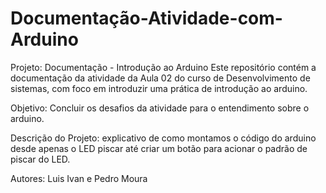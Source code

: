 # Documentação-Atividade-com-Arduino

Projeto: Documentação - Introdução ao Arduino
Este repositório contém a documentação da atividade da Aula 02 do curso de Desenvolvimento de sistemas, com foco em introduzir uma prática de introdução ao arduino.

Objetivo: Concluir os desafios da atividade para o entendimento sobre o arduino.

Descrição do Projeto: explicativo de como montamos o código do arduino desde apenas o LED piscar até criar um botão para acionar o padrão de piscar do LED.

Autores: Luis Ivan e Pedro Moura
